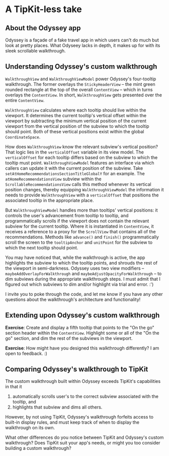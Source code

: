 # A TipKit-less take

## About the Odyssey app

Odyssey is a façade of a fake travel app in which users can't do much but look at pretty places. What Odyseey lacks in depth, it makes up for with its sleek scrollable walkthrough.

## Understanding Odyssey's custom walkthrough

`WalkthroughView` and `WalkthroughViewModel` power Odyssey's four-tooltip walkthrough. The former overlays the `StickyHeaderView` – the mint green rounded rectangle at the top of the overall `ContentView` – which in turns overlays the `ContentView`. In short, `WalkthroughView` gets presented over the entire `ContentView`.

`WalkthroughView` calculates where each tooltip should live within the viewport. It determines the current tooltip's vertical offset within the viewport by subtracting the minimum vertical position of the current viewport from the vertical position of the subview to which the tooltip should point. Both of these vertical positions exist within the global `CoordinateSpace`.

 How does `WalkthroughView` know the relevant subview's vertical position? That logic lies in the `verticalOffset` variable in its view model. The `verticalOffset` for each tooltip differs based on the subview to which the tooltip must point. `WalkthroughViewModel` features an interface via which callers can update it with the current position of the subview. Take `setAtHomeRecommendationsSectionTitleGlobalY` for an example. The `atHomeRecommendationsView` subview within the `ScrollableRecommendationsView` calls this method whenever its vertical position changes, thereby equipping `WalkthroughViewModel` the information it needs to provide `WalkthroughView` with a `verticalOffset` that positions the associated tooltip in the appropriate place.
 
 But `WalkthroughViewModel` handles more than tooltips' vertical positions: it controls the user's advancement from tooltip to tooltip, and programmatically scrolls if the viewport does not contain the relevant subview for the current tooltip. Where it is instantiated in `ContentView`, it receives a reference to a proxy for the `ScrollView` that contains all of the recommendations. Methods like `advance()` and `finish()` programmatically scroll the screen to the `tooltipAnchor` and `unitPoint` for the subview to which the next tooltip should point.
 
 You may have noticed that, while the walkthrough is active, the app highlights the subview to which the tooltip points, and shrouds the rest of the viewport in semi-darkness. Odyssey uses two view modifiers – `maybeAddOverlayForWalkthrough` and `maybeAdjustOpacityForWalkthrough` – to dim subviews during the appropriate walkthrough steps. I must admit that I figured out which subviews to dim and/or highlight via trial and error. :')
 
I invite you to poke through the code, and let me know if you have any other questions about the walkthrough's architecture and functionality!

## Extending upon Odyssey's custom walkthrough

**Exercise**: Create and display a fifth tooltip that points to the "On the go" section header within the `ContentView`. Highlight some or all of the "On the go" section, and dim the rest of the subviews in the viewport.

**Exercise**: How might have you designed this walkthrough differently? I am open to feedback. :)

## Comparing Odyssey's walkthrough to TipKit

The custom walkthrough built within Odyssey exceeds TipKit's capabilities in that it

1. automatically scrolls user's to the correct subview associated with the tooltip, and
2. highlights that subview and dims all others.

However, by not using TipKit, Odyssey's walkthrough forfeits access to built-in display rules, and must keep track of when to display the walkthrough on its own.

What other differences do you notice between TipKit and Odyssey's custom walkthrough? Does TipKit suit your app's needs, or might you too consider building a custom walkthrough?

